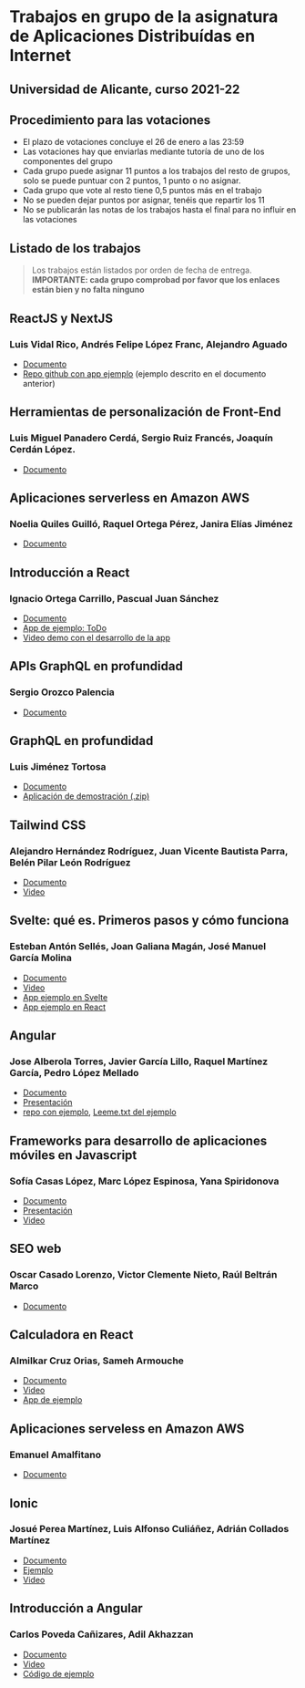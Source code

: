 # Trabajos en grupo de la asignatura de Aplicaciones Distribuídas en Internet
## Universidad de Alicante, curso 2021-22


## Procedimiento para las votaciones

- El plazo de votaciones concluye el 26 de enero a las 23:59
- Las votaciones hay que enviarlas mediante tutoría de uno de los componentes del grupo
- Cada grupo puede asignar 11 puntos a los trabajos del resto de grupos, solo se puede puntuar con 2 puntos, 1 punto o no asignar. 
- Cada grupo que vote al resto tiene 0,5 puntos más en el trabajo
- No se pueden dejar puntos por asignar, tenéis que repartir los 11
- No se publicarán las notas de los trabajos hasta el final para no influir en las votaciones


## Listado de los trabajos

> Los trabajos están listados por orden de fecha de entrega. **IMPORTANTE: cada grupo comprobad por favor que los enlaces están bien y no falta ninguno**


## ReactJS y NextJS
### Luis Vidal Rico, Andrés Felipe López Franc, Alejandro Aguado

- [Documento](ReactJS_NextJS/documento.pdf)
- [Repo github con app ejemplo](https://github.com/Baidal/ADI-ToDos) (ejemplo descrito en el documento anterior)

## Herramientas de personalización de Front-End
### Luis Miguel Panadero Cerdá, Sergio Ruiz Francés, Joaquín Cerdán López.

- [Documento](herramientas_frontend/herramientas.pdf)

## Aplicaciones serverless en Amazon AWS
### Noelia Quiles Guilló, Raquel Ortega Pérez, Janira Elías Jiménez

- [Documento](AWS/aws.pdf)

## Introducción a React
### Ignacio Ortega Carrillo, Pascual Juan Sánchez

- [Documento](intro_react/intro_react.pdf)
- [App de ejemplo: ToDo](https://github.com/subebaja9/ADIReact)
- [Video demo con el desarrollo de la app](https://drive.google.com/file/d/18GV9r2lHFbHdJPcacr7sXJVMgDV8V10Z/view)

## APIs GraphQL en profundidad
### Sergio Orozco Palencia

- [Documento](GraphQL/GraphQL.pdf)

## GraphQL en profundidad
### Luis Jiménez Tortosa

- [Documento](GraphQL2/GraphQL.pdf)
- [Aplicación de demostración (.zip)](GraphQL2/implementacion.zip)


## Tailwind CSS
### Alejandro Hernández Rodríguez, Juan Vicente Bautista Parra, Belén Pilar León Rodríguez

- [Documento](TailwindCSS/InformeTailwindCSS.html)
- [Video](https://youtu.be/vmepwG90kvk)

## Svelte: qué es. Primeros pasos y cómo funciona
### Esteban Antón Sellés, Joan Galiana Magán, José Manuel García Molina

- [Documento](Svelte/Svelte.pdf)
- [Video](https://drive.google.com/file/d/16kVKn-eEGPQBonTe3kadV1wsZI1WtZI2/view)
- [App ejemplo en Svelte](https://drive.google.com/file/d/1tb9UMfKmhu4pgnicP4pqY8XKN_Wt1b6_/view?usp=sharing)
- [App ejemplo en React](https://drive.google.com/file/d/14hUIAOar17fYiHelqgAet1q5jTCLItiT/view?usp=sharing)

## Angular
### Jose Alberola Torres, Javier García Lillo, Raquel Martínez García, Pedro López Mellado

- [Documento](angular/Memoria.pdf)
- [Presentación](angular/Presentacion.pdf)
- [repo con ejemplo](https://github.com/JoseAlberola/ADIAngular), [Leeme.txt del ejemplo](angular/LEEME.txt)

## Frameworks para desarrollo de aplicaciones móviles en Javascript
### Sofía Casas López, Marc López Espinosa, Yana Spiridonova

- [Documento](https://drive.google.com/file/d/13JZu8XjQRC2PByICHk5fi6Zs-4Xl1LSE/view?usp=sharing)
- [Presentación](https://drive.google.com/file/d/1K4qzVhGtuZSnGk4K6AmhAJdhzEu4eZO4/view?usp=sharing)
- [Video](https://drive.google.com/file/d/1FHSp4zz0lBvUpUoHVhJhRXYwXtKbCdGK/view?usp=sharing)

## SEO web
### Oscar Casado Lorenzo, Victor Clemente Nieto, Raúl Beltrán Marco

- [Documento](SEO/SEO.pdf)

## Calculadora en React
### Almilkar Cruz Orias, Sameh Armouche

- [Documento](ReactCalculadora/Memoria.html)
- [Video](https://drive.google.com/file/d/1jlppfq8wvfCB0ZOJBaozs7DRfm0QJpyJ/view?usp=sharing)
- [App de ejemplo](ReactCalculadora/app.zip)

## Aplicaciones serveless en Amazon AWS
### Emanuel Amalfitano

- [Documento](AWS2/AWS2.pdf)

## Ionic
### Josué Perea Martínez, Luis Alfonso Culiáñez, Adrián Collados Martínez

- [Documento](Ionic/Ionic.pdf)
- [Ejemplo](Ionic/adi-ejemplo.zip)
- [Video](https://youtu.be/5nJGK6t8wfM)

## Introducción a Angular
### Carlos Poveda Cañizares, Adil Akhazzan

- [Documento](intro_angular/intro_angular.pdf)
- [Video](https://drive.google.com/file/d/1myX5gtXCnzWZtHXiUzPVwayjP62onf-c/view?usp=sharing)
- [Código de ejemplo](intro_angular/codigo.zip)





